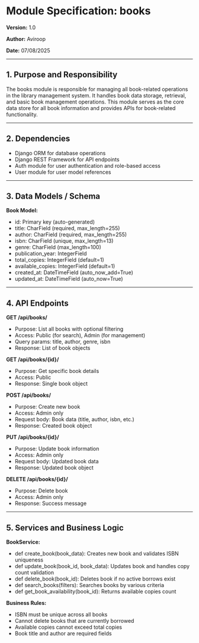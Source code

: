 # Module Specification: books

**Version:** 1.0

**Author:** Aviroop

**Date:** 07/08/2025

---

## 1. Purpose and Responsibility

The books module is responsible for managing all book-related operations in the library management system. It handles book data storage, retrieval, and basic book management operations. This module serves as the core data store for all book information and provides APIs for book-related functionality.

---

## 2. Dependencies

- Django ORM for database operations
- Django REST Framework for API endpoints
- Auth module for user authentication and role-based access
- User module for user model references

---

## 3. Data Models / Schema

**Book Model:**
- id: Primary key (auto-generated)
- title: CharField (required, max_length=255)
- author: CharField (required, max_length=255)
- isbn: CharField (unique, max_length=13)
- genre: CharField (max_length=100)
- publication_year: IntegerField
- total_copies: IntegerField (default=1)
- available_copies: IntegerField (default=1)
- created_at: DateTimeField (auto_now_add=True)
- updated_at: DateTimeField (auto_now=True)

---

## 4. API Endpoints

**GET /api/books/**
- Purpose: List all books with optional filtering
- Access: Public (for search), Admin (for management)
- Query params: title, author, genre, isbn
- Response: List of book objects

**GET /api/books/{id}/**
- Purpose: Get specific book details
- Access: Public
- Response: Single book object

**POST /api/books/**
- Purpose: Create new book
- Access: Admin only
- Request body: Book data (title, author, isbn, etc.)
- Response: Created book object

**PUT /api/books/{id}/**
- Purpose: Update book information
- Access: Admin only
- Request body: Updated book data
- Response: Updated book object

**DELETE /api/books/{id}/**
- Purpose: Delete book
- Access: Admin only
- Response: Success message

---

## 5. Services and Business Logic

**BookService:**
- def create_book(book_data): Creates new book and validates ISBN uniqueness
- def update_book(book_id, book_data): Updates book and handles copy count validation
- def delete_book(book_id): Deletes book if no active borrows exist
- def search_books(filters): Searches books by various criteria
- def get_book_availability(book_id): Returns available copies count

**Business Rules:**
- ISBN must be unique across all books
- Cannot delete books that are currently borrowed
- Available copies cannot exceed total copies
- Book title and author are required fields 